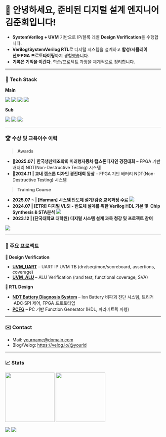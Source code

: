 <!-- 배너/소개 -->
<h1 align="left">👋 안녕하세요, 준비된 디지털 설계 엔지니어 김준회입니다!</h1>

- **SystemVerilog + UVM** 기반으로 IP/블록 레벨 **Design Verification**을 수행합니다.
- **Verilog/SystemVerilog RTL**로 디지털 시스템을 설계하고 **합성/시뮬레이션/FPGA 프로토타이핑**까지 경험했습니다.
- **기록은 기억을 이긴다.** 학습/프로젝트 과정을 체계적으로 정리합니다.

---


### 🧰 Tech Stack
**Main**
<p>
  <img src="https://img.shields.io/badge/SystemVerilog-8A2BE2" />
  <img src="https://img.shields.io/badge/UVM-8A2BE2" />
  <img src="https://img.shields.io/badge/Verilog-8A2BE2" />
  <img src="https://img.shields.io/badge/Vivado-FFCC00" />
</p>

**Sub**
<p>
  <img src="https://img.shields.io/badge/Python-3776AB?logo=python&logoColor=white" />
  <img src="https://img.shields.io/badge/C-00599C?logo=c&logoColor=white" /> 
  <img src="https://img.shields.io/badge/Linux-000000?logo=linux&logoColor=white" />
</p>

---

### 🏆 수상 및 교육이수 이력
> **Awards**
- **🏅2025.07 | 한국생산제조학회 미래형자동차 캡스톤디자인 경진대회** – FPGA 기반 배터리  NDT(Non-Destructive Testing) 시스템  
- **🏅2024.11 | 교내 캡스톤 디자인 경진대회 동상** – FPGA 기반 배터리  NDT(Non-Destructive Testing) 시스템

> **Training Course**
- **2025.07 ~ | [Harman] 시스템 반도체 설계/검증 교육과정 수료**   <img src="https://img.shields.io/badge/Harman-DV%20Bootcamp-green" />
- **2024.07   | [ETRI] 디지털 VLSI - 반도체 설계를 위한 Verilog HDL 기본 및  Chip Synthesis & STA분석**  <img src="https://img.shields.io/badge/Synopsys-DC%20Training-purple" />
- **2023.12   | [단국대학교 대학원] 디지털 시스템 설계 과목 청강 및 프로젝트 참여**  

<p>
  <img src="https://img.shields.io/badge/Capstone-최우수상-blue" />
 

</p>

---

### 📌 주요 프로젝트
**📖 Design Verification**  
- **[UVM_UART](https://github.com/junhoe99/UVM_UART)** – UART IP UVM TB (drv/seq/mon/scoreboard, assertions, coverage)  
- **[UVM_ALU](https://github.com/junhoe99/UVM_ALU)** – ALU Verification (rand test, functional coverage, SVA)

**📖 RTL Design**  
- **[NDT Battery Diagnosis System](https://github.com/junhoe99/9_dac_adc_triggered_read_JH)** – Ion Battery 비파괴 진단 시스템, 트리거·ADC·SPI 제어, FPGA 프로토타입  
- **[PCFG](https://github.com/junhoe99/project_PCFG)** – PC 기반 Function Generator (HDL, 파라메트릭 파형)

---

### ✉️ Contact
- Mail: yourname@domain.com  
- Blog/Velog: https://velog.io/@yourid

---

### 📈 Stats
<p>
  <img height="160" src="https://github-readme-stats.vercel.app/api?username=junhoe99&show_icons=true&rank_icon=github" />
  <img height="160" src="https://github-readme-stats.vercel.app/api/top-langs/?username=junhoe99&layout=compact" />
</p>

<!-- 방문자/트로피(선택) -->
<p>
  <img src="https://komarev.com/ghpvc/?username=junhoe99&label=Profile%20Views" />
  <img src="https://github-profile-trophy.vercel.app/?username=junhoe99&theme=flat&column=6" />
</p>

